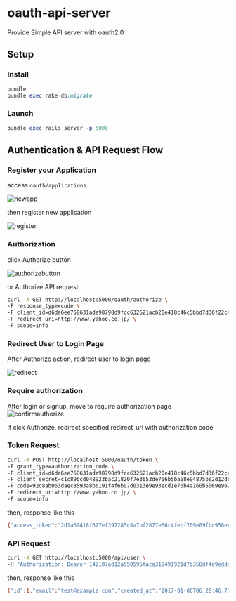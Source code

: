 # oauth-api-server

Provide Simple API server with oauth2.0

## Setup
### Install

```ruby
bundle
bundle exec rake db:migrate
```
### Launch
```ruby
bundle exec rails server -p 5000
```
## Authentication & API Request Flow

### Register your Application
access `oauth/applications` 

![newapp](https://raw.githubusercontent.com/chaingng/images/master/2017-01-06-15.53.58.png)

then register new application

![register](https://raw.githubusercontent.com/chaingng/images/master/2017-01-06-15.54.24.png)

### Authorization
click Authorize button  

![authorizebutton](https://raw.githubusercontent.com/chaingng/images/master/2017-01-06-15.54.31.png)

or Authorize API request

```bash
curl -X GET http://localhost:5000/oauth/authorize \
-F response_type=code \
-F client_id=d6da6ee768631ade98798d9fcc632621acb20e418c46c5bbd7d36f22c4874371 \
-F redirect_uri=http://www.yahoo.co.jp/ \
-F scope=info
```

### Redirect User to Login Page
After Authorize action, redirect user to login page

![redirect](https://raw.githubusercontent.com/chaingng/images/master/2017-01-06-18.34.50.png)

### Require authorization
After login or signup, move to require authorization page
![confirmauthorize](https://raw.githubusercontent.com/chaingng/images/master/2017-01-06-15.56.59.png)


If clck Authorize, redirect specified redirect_url with authorization code 

### Token Request

```bash
curl -X POST http://localhost:5000/oauth/token \
-F grant_type=authorization_code \
-F client_id=d6da6ee768631ade98798d9fcc632621acb20e418c46c5bbd7d36f22c4874371 \
-F client_secret=c1c89bcd048923bac21820f7e3653de756b5ba58e94875be2d12db97adfd4274 \
-F code=92c8ab063daec8593a8b6191f4f6b07d0313e9e93ecd1e76b4a160b5069e962b \
-F redirect_uri=http://www.yahoo.co.jp/ \
-F scope=info
```

then, response like this
```bash
{"access_token":"2d1a69418f627ef397285c8a7bf2877e66c4febf709e09fbc958ec3b08b1430e","token_type":"bearer","expires_in":7200,"scope":"info","created_at":1483685928}
```

### API Request
```bash
curl -X GET http://localhost:5000/api/user \
-H "Authorization: Bearer 142107ad12a550595faca319491921d7b358df4e9edddd87ee46a193c7c09f97"
```

then, response like this
```bash
{"id":1,"email":"test@example.com","created_at":"2017-01-06T06:28:46.713Z","updated_at":"2017-01-06T07:11:35.212Z"}
```
